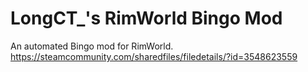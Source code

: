 # LongCT_'s RimWorld Bingo Mod
An automated Bingo mod for RimWorld.
https://steamcommunity.com/sharedfiles/filedetails/?id=3548623559

